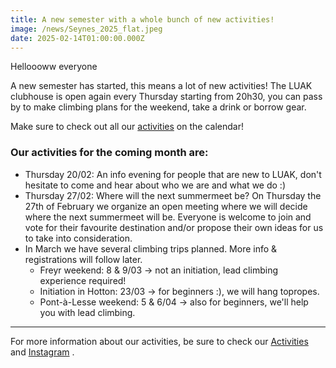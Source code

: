```yaml
---
title: A new semester with a whole bunch of new activities!
image: /news/Seynes_2025_flat.jpeg
date: 2025-02-14T01:00:00.000Z
---
```


Helloooww everyone

A new semester has started, this means a lot of new activities! The LUAK clubhouse is open again every Thursday starting from 20h30, you can pass by to make climbing plans for the weekend, take a drink or borrow gear.

Make sure to check out all our [activities](/activities) on the calendar!

<!--more-->

### Our activities for the coming month are:

- Thursday 20/02: An info evening for people that are new to LUAK, don't hesitate to come and hear about who we are and what we do :)
- Thursday 27/02: Where will the next summermeet be? On Thursday the 27th of February we organize an open meeting where we will decide where the next summermeet will be. Everyone is welcome to join and vote for their favourite destination and/or propose their own ideas for us to take into consideration.
- In March we have several climbing trips planned. More info & registrations will follow later.
  - Freyr weekend: 8 & 9/03 -> not an initiation, lead climbing experience required!
  - Initiation in Hotton: 23/03 -> for beginners :), we will hang topropes.
  - Pont-à-Lesse weekend: 5 & 6/04 -> also for beginners, we'll help you with lead climbing.

---

For more information about our activities, be sure to check our [Activities](/activities) and [Instagram](https://www.instagram.com/luakleuven/) .
